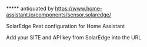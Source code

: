 ***** antiquated by https://www.home-assistant.io/components/sensor.solaredge/


SolarEdge Rest configuration for Home Assistant

Add your SITE and API key from SolarEdge into the URL 


